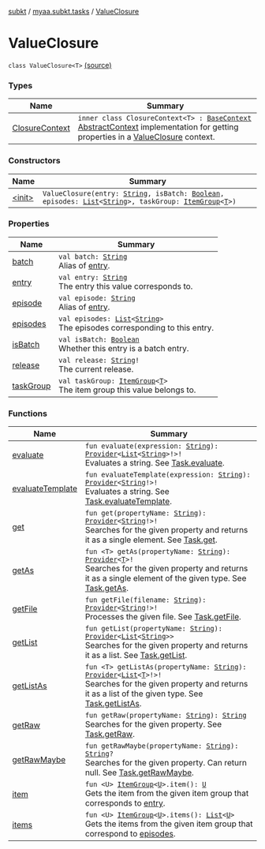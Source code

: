 [subkt](../../index.md) / [myaa.subkt.tasks](../index.md) / [ValueClosure](./index.md)

# ValueClosure

`class ValueClosure<T>` [(source)](https://github.com/Myaamori/SubKt/blob/0.1.7/src/main/kotlin/myaa/subkt/tasks/tasks.kt#L408)

### Types

| Name | Summary |
|---|---|
| [ClosureContext](-closure-context/index.md) | `inner class ClosureContext<T> : `[`BaseContext`](../-base-context/index.md)<br>[AbstractContext](https://velocity.apache.org/engine/2.2/apidocs/org/apache/velocity/context/AbstractContext.html) implementation for getting properties in a [ValueClosure](./index.md) context. |

### Constructors

| Name | Summary |
|---|---|
| [&lt;init&gt;](-init-.md) | `ValueClosure(entry: `[`String`](https://kotlinlang.org/api/latest/jvm/stdlib/kotlin/-string/index.html)`, isBatch: `[`Boolean`](https://kotlinlang.org/api/latest/jvm/stdlib/kotlin/-boolean/index.html)`, episodes: `[`List`](https://kotlinlang.org/api/latest/jvm/stdlib/kotlin.collections/-list/index.html)`<`[`String`](https://kotlinlang.org/api/latest/jvm/stdlib/kotlin/-string/index.html)`>, taskGroup: `[`ItemGroup`](../-item-group/index.md)`<`[`T`](-closure-context/index.md#T)`>)` |

### Properties

| Name | Summary |
|---|---|
| [batch](batch.md) | `val batch: `[`String`](https://kotlinlang.org/api/latest/jvm/stdlib/kotlin/-string/index.html)<br>Alias of [entry](entry.md). |
| [entry](entry.md) | `val entry: `[`String`](https://kotlinlang.org/api/latest/jvm/stdlib/kotlin/-string/index.html)<br>The entry this value corresponds to. |
| [episode](episode.md) | `val episode: `[`String`](https://kotlinlang.org/api/latest/jvm/stdlib/kotlin/-string/index.html)<br>Alias of [entry](entry.md). |
| [episodes](episodes.md) | `val episodes: `[`List`](https://kotlinlang.org/api/latest/jvm/stdlib/kotlin.collections/-list/index.html)`<`[`String`](https://kotlinlang.org/api/latest/jvm/stdlib/kotlin/-string/index.html)`>`<br>The episodes corresponding to this entry. |
| [isBatch](is-batch.md) | `val isBatch: `[`Boolean`](https://kotlinlang.org/api/latest/jvm/stdlib/kotlin/-boolean/index.html)<br>Whether this entry is a batch entry. |
| [release](release.md) | `val release: `[`String`](https://kotlinlang.org/api/latest/jvm/stdlib/kotlin/-string/index.html)`!`<br>The current release. |
| [taskGroup](task-group.md) | `val taskGroup: `[`ItemGroup`](../-item-group/index.md)`<`[`T`](-closure-context/index.md#T)`>`<br>The item group this value belongs to. |

### Functions

| Name | Summary |
|---|---|
| [evaluate](evaluate.md) | `fun evaluate(expression: `[`String`](https://kotlinlang.org/api/latest/jvm/stdlib/kotlin/-string/index.html)`): `[`Provider`](https://docs.gradle.org/current/javadoc/org/gradle/api/provider/Provider.html)`<`[`List`](https://kotlinlang.org/api/latest/jvm/stdlib/kotlin.collections/-list/index.html)`<`[`String`](https://kotlinlang.org/api/latest/jvm/stdlib/kotlin/-string/index.html)`>!>!`<br>Evaluates a string. See [Task.evaluate](../org.gradle.api.-task/evaluate.md). |
| [evaluateTemplate](evaluate-template.md) | `fun evaluateTemplate(expression: `[`String`](https://kotlinlang.org/api/latest/jvm/stdlib/kotlin/-string/index.html)`): `[`Provider`](https://docs.gradle.org/current/javadoc/org/gradle/api/provider/Provider.html)`<`[`String`](https://kotlinlang.org/api/latest/jvm/stdlib/kotlin/-string/index.html)`!>!`<br>Evaluates a string. See [Task.evaluateTemplate](../org.gradle.api.-task/evaluate-template.md). |
| [get](get.md) | `fun get(propertyName: `[`String`](https://kotlinlang.org/api/latest/jvm/stdlib/kotlin/-string/index.html)`): `[`Provider`](https://docs.gradle.org/current/javadoc/org/gradle/api/provider/Provider.html)`<`[`String`](https://kotlinlang.org/api/latest/jvm/stdlib/kotlin/-string/index.html)`!>!`<br>Searches for the given property and returns it as a single element. See [Task.get](../org.gradle.api.-task/get.md). |
| [getAs](get-as.md) | `fun <T> getAs(propertyName: `[`String`](https://kotlinlang.org/api/latest/jvm/stdlib/kotlin/-string/index.html)`): `[`Provider`](https://docs.gradle.org/current/javadoc/org/gradle/api/provider/Provider.html)`<`[`T`](get-as.md#T)`>!`<br>Searches for the given property and returns it as a single element of the given type. See [Task.getAs](../org.gradle.api.-task/get-as.md). |
| [getFile](get-file.md) | `fun getFile(filename: `[`String`](https://kotlinlang.org/api/latest/jvm/stdlib/kotlin/-string/index.html)`): `[`Provider`](https://docs.gradle.org/current/javadoc/org/gradle/api/provider/Provider.html)`<`[`String`](https://kotlinlang.org/api/latest/jvm/stdlib/kotlin/-string/index.html)`!>!`<br>Processes the given file. See [Task.getFile](../org.gradle.api.-task/get-file.md). |
| [getList](get-list.md) | `fun getList(propertyName: `[`String`](https://kotlinlang.org/api/latest/jvm/stdlib/kotlin/-string/index.html)`): `[`Provider`](https://docs.gradle.org/current/javadoc/org/gradle/api/provider/Provider.html)`<`[`List`](https://kotlinlang.org/api/latest/jvm/stdlib/kotlin.collections/-list/index.html)`<`[`String`](https://kotlinlang.org/api/latest/jvm/stdlib/kotlin/-string/index.html)`>>`<br>Searches for the given property and returns it as a list. See [Task.getList](../org.gradle.api.-task/get-list.md). |
| [getListAs](get-list-as.md) | `fun <T> getListAs(propertyName: `[`String`](https://kotlinlang.org/api/latest/jvm/stdlib/kotlin/-string/index.html)`): `[`Provider`](https://docs.gradle.org/current/javadoc/org/gradle/api/provider/Provider.html)`<`[`List`](https://kotlinlang.org/api/latest/jvm/stdlib/kotlin.collections/-list/index.html)`<`[`T`](get-list-as.md#T)`>!>!`<br>Searches for the given property and returns it as a list of the given type. See [Task.getListAs](../org.gradle.api.-task/get-list-as.md). |
| [getRaw](get-raw.md) | `fun getRaw(propertyName: `[`String`](https://kotlinlang.org/api/latest/jvm/stdlib/kotlin/-string/index.html)`): `[`String`](https://kotlinlang.org/api/latest/jvm/stdlib/kotlin/-string/index.html)<br>Searches for the given property. See [Task.getRaw](../org.gradle.api.-task/get-raw.md). |
| [getRawMaybe](get-raw-maybe.md) | `fun getRawMaybe(propertyName: `[`String`](https://kotlinlang.org/api/latest/jvm/stdlib/kotlin/-string/index.html)`): `[`String`](https://kotlinlang.org/api/latest/jvm/stdlib/kotlin/-string/index.html)`?`<br>Searches for the given property. Can return null. See [Task.getRawMaybe](../org.gradle.api.-task/get-raw-maybe.md). |
| [item](item.md) | `fun <U> `[`ItemGroup`](../-item-group/index.md)`<`[`U`](item.md#U)`>.item(): `[`U`](item.md#U)<br>Gets the item from the given item group that corresponds to [entry](entry.md). |
| [items](items.md) | `fun <U> `[`ItemGroup`](../-item-group/index.md)`<`[`U`](items.md#U)`>.items(): `[`List`](https://kotlinlang.org/api/latest/jvm/stdlib/kotlin.collections/-list/index.html)`<`[`U`](items.md#U)`>`<br>Gets the items from the given item group that correspond to [episodes](episodes.md). |
